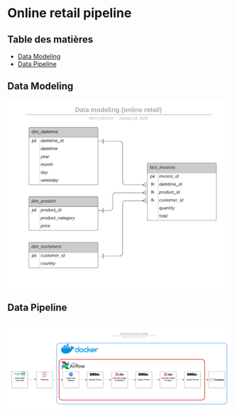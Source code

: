 # Online retail pipeline

## Table des matières

- [Data Modeling](#data-modeling)
- [Data Pipeline](#data-pipeline)


## Data Modeling

![](images/Data-Modeling-Online-Retail.png)

## Data Pipeline

![](images/Pipeline-Online-Retail.png)
